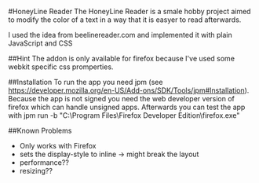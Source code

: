 #HoneyLine Reader
The HoneyLine Reader is a smale hobby project aimed to modify the color of a text in a way that it is easyer to read afterwards. 

I used the idea from beelinereader.com and implemented it with plain JavaScript and CSS

##Hint
The addon is only available for firefox because I've used some webkit specific css promperties.

##Installation
To run the app you need jpm (see https://developer.mozilla.org/en-US/Add-ons/SDK/Tools/jpm#Installation).
Because the app is not signed you need the web developer version of firefox which can handle unsigned apps.
Afterwards you can test the app with jpm run -b "C:\Program Files\Firefox Developer Edition\firefox.exe"

##Known Problems
- Only works with Firefox
- sets the display-style to inline -> might break the layout
- performance??
- resizing??